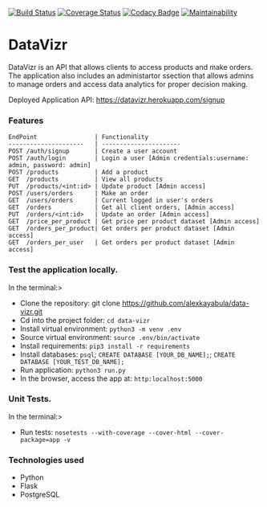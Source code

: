 [![Build Status](https://app.travis-ci.com/alexkayabula/data-vizr.svg?branch=main)](https://app.travis-ci.com/alexkayabula/data-vizr)
[![Coverage Status](https://coveralls.io/repos/github/alexkayabula/data-vizr/badge.svg?branch=main)](https://coveralls.io/github/alexkayabula/data-vizr?branch=main)
[![Codacy Badge](https://app.codacy.com/project/badge/Grade/f230cde42d9c4c6d89b08d3adcafb7b7)](https://www.codacy.com/gh/alexkayabula/data-vizr/dashboard?utm_source=github.com&amp;utm_medium=referral&amp;utm_content=alexkayabula/data-vizr&amp;utm_campaign=Badge_Grade)
[![Maintainability](https://api.codeclimate.com/v1/badges/77c91f1ec5d6b2dff460/maintainability)](https://codeclimate.com/github/alexkayabula/data-vizr/maintainability)

# DataVizr
DataVizr is an API that allows clients to access products and make orders.
The application also includes an administartor ssection that allows admins to manage orders and access data analytics for proper decision making.

Deployed Application API: https://datavizr.herokuapp.com/signup


### Features
    
    EndPoint                | Functionality
    ---------------------   | ----------------------
    POST /auth/signup       | Create a user account
    POST /auth/login        | Login a user [Admin credentials:username: admin, password: admin]
    POST /products          | Add a product 
    GET  /products          | View all products
    PUT  /products/<int:id> | Update product [Admin access]
    POST /users/orders      | Make an order
    GET  /users/orders      | Current logged in user's orders
    GET  /orders            | Get all client orders, [Admin access]
    PUT  /orders/<int:id>   | Update an order [Admin access]
    GET  /price_per_product | Get price per product dataset [Admin access]
    GET  /orders_per_product| Get orders per product dataset [Admin access]
    GET  /orders_per_user   | Get orders per product dataset [Admin access]
 

### Test the application locally.

In the terminal:>
- Clone the repository: git clone https://github.com/alexkayabula/data-vizr.git
- Cd into the project folder: `cd data-vizr`
- Install virtual environment: `python3 -m venv .env`
- Source virtual environment: `source .env/bin/activate`
- Install requirements: `pip3 install -r requirements`
- Install databases: `psql`; `CREATE DATABASE [YOUR_DB_NAME];`; `CREATE DATABASE [YOUR_TEST_DB_NAME];`
- Run application: `python3 run.py`
- In the browser, access the app at: `http:localhost:5000`

### Unit Tests.

In the terminal:>
- Run tests: `nosetests --with-coverage --cover-html --cover-package=app -v`

### Technologies used

- Python
- Flask
- PostgreSQL
